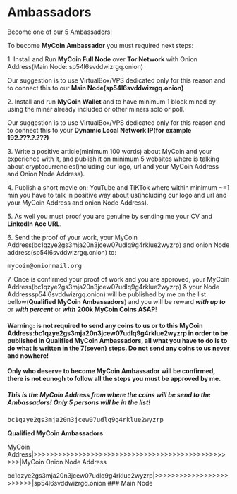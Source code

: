 # Ambassadors
Become one of our 5 Ambassadors!

<p>To become <b>MyCoin Ambassador</b> you must required next steps:</p>

<p>1. Install and Run <b>MyCoin Full Node</b> over <b>Tor Network</b> with Onion Address(Main Node: sp54l6svddwizrgq.onion)</p>
<p>Our suggestion is to use VirtualBox/VPS dedicated only for this reason and to connect this to our <b>Main Node(sp54l6svddwizrgq.onion)</b></p>
<p>2. Install and run <b>MyCoin Wallet</b> and to have minimum 1 block mined by using the miner already included or other miners solo or poll.</p>
<p>Our suggestion is to use VirtualBox/VPS dedicated only for this reason and to connect this to your  <b>Dynamic Local Network IP(for example 192.???.?.???)</b></p>
<p>3. Write a positive article(minimum 100 words) about MyCoin and your experience with it, and publish it on minimum 5 websites where is talking about cryptocurrencies(including our logo, url and your MyCoin Address and Onion Node Address).</p>
<p>4. Publish a short movie on: YouTube and TiKTok where within minimum ~=1 min you have to talk in positive way about us(including our logo and url and your MyCoin Address and onion Node Address).</p>
<p>5. As well you must proof you are genuine by sending me your CV and <b>LinkedIn Acc URL</b>.</p>
<p>6. Send the proof of your work, your MyCoin Address(bc1qzye2gs3mja20n3jcew07udlq9g4rklue2wyzrp) and onion Node address(sp54l6svddwizrgq.onion) to: </p>
<pre>mycoin@onionmail.org</pre>
<p>7. Once is confirmed your proof of work and you are approved, your MyCoin Address(bc1qzye2gs3mja20n3jcew07udlq9g4rklue2wyzrp) & your Node Addresssp54l6svddwizrgq.onion) will be published by me on the list bellow(<b>Qualified MyCoin Ambassadors</b>) and you will be reward <b><i>with up to</i></b> or <b><i>with percent</i></b> or <b><i>with</i></b> <b>200k MyCoin Coins ASAP</b>!</p>


<h4>Warning: is not required to send any coins to us or to this MyCoin Address:bc1qzye2gs3mja20n3jcew07udlq9g4rklue2wyzrp in order to be published in Qualified MyCoin Ambassadors, all what you have to do is to do what is written in the 7(seven) steps. Do not send any coins to us never and nowhere!</h4>

<p><b>Only who deserve to become MyCoin Ambassador will be confirmed, there is not eunogh to follow all the steps you must be approved by me.</b></p>

<h5>This is the MyCoin Address from where the coins will be send to the Ambassadors! Only 5 persons will be in the list!</h5>
<pre>bc1qzye2gs3mja20n3jcew07udlq9g4rklue2wyzrp</pre>

<b>Qualified MyCoin Ambassadors</b>
<p>MyCoin Address|>>>>>>>>>>>>>>>>>>>>>>>>>>>>>>>>>>>>>>>>>>>>>>>>>>|MyCoin Onion Node Address</p>
<p>bc1qzye2gs3mja20n3jcew07udlq9g4rklue2wyzrp|>>>>>>>>>>>>>>>>>>>>>>>>|sp54l6svddwizrgq.onion          ### Main Node</p>
